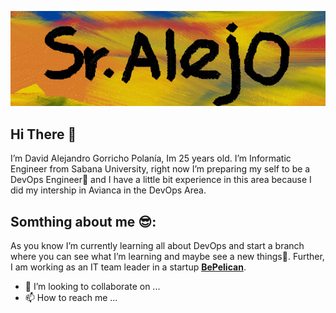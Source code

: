 ![Banner Image](Image/banner.png)

## Hi There 👋

I’m David Alejandro Gorricho Polanía, Im 25 years old. I’m Informatic Engineer from Sabana University, right now I’m preparing my self to be a DevOps Engineer🚀 
and I have a little bit experience in this area because I did my intership in Avianca in the DevOps Area.

## Somthing about me 😎:

As you know I’m currently learning all about DevOps and start a branch where you can see what I’m learning and maybe see a new things🧐. Further, I am working as an IT team leader in a startup **[BePelican](https://bepelican.org)**.
- 💞️ I’m looking to collaborate on ...
- 📫 How to reach me ...

<!---
SrAlejo44/SrAlejo44 is a ✨ special ✨ repository because its `README.md` (this file) appears on your GitHub profile.
You can click the Preview link to take a look at your changes.
--->
